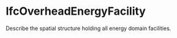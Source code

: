IfcOverheadEnergyFacility
=========================
Describe the spatial structure holding all energy domain facilities.


